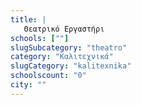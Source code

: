 ```yaml
---
title: |
   Θεατρικό Εργαστήρι
schools: [""]
slugSubcategory: "theatro"
category: "Καλιτεχνικά"
slugCategory: "kalitexnika"
schoolscount: "0"
city: ""
---
```


